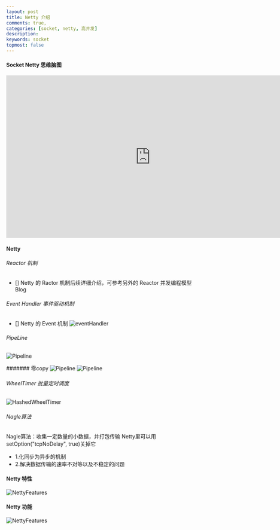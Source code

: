 ```yaml
---
layout: post
title: Netty 介绍
comments: true,
categories: [socket, netty, 高并发]
description: 
keywords: socket
topmost: false
---
```


#### Socket Netty 思维脑图
<iframe id="embed_dom" name="embed_dom" frameborder="0" style="display:block;width:770px; height:435px;" src="https://www.processon.com/embed/61d9967ae0b34d1be7e3bb31"></iframe>

#### Netty
###### Reactor 机制
- [] Netty 的 Ractor 机制后续详细介绍，可参考另外的 Reactor 并发编程模型 Blog

###### Event Handler 事件驱动机制
- [] Netty 的 Event 机制
![eventHandler](/images/types/socket/eventHandler.png)

###### PipeLine
![Pipeline](/images/types/socket/pipeLine.png)

####### 零copy
![Pipeline](/images/types/socket/0copy.png)
![Pipeline](/images/types/socket/0copy2.png)

###### WheelTimer 批量定时调度
![HashedWheelTimer](/images/types/socket/hashwheel.png)

###### Nagle算法
Nagle算法：收集一定数量的小数据，并打包传输
Netty里可以用setOption("tcpNoDelay", true)关掉它

- 1.化同步为异步的机制
- 2.解决数据传输的速率不对等以及不稳定的问题


#### Netty 特性
![NettyFeatures](/images/types/socket/nettyfeatures.png)

#### Netty 功能
![NettyFeatures](/images/types/socket/nettyFunctions.png)






